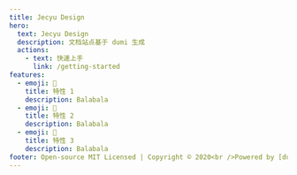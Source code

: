 ```yaml
---
title: Jecyu Design
hero:
  text: Jecyu Design
  description: 文档站点基于 dumi 生成
  actions:
    - text: 快速上手
      link: /getting-started
features:
  - emoji: 🚀
    title: 特性 1
    description: Balabala
  - emoji: 🚢
    title: 特性 2
    description: Balabala
  - emoji: 🚗
    title: 特性 3
    description: Balabala
footer: Open-source MIT Licensed | Copyright © 2020<br />Powered by [dumi](https://d.umijs.org)
---
```

